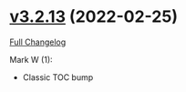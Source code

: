 # [v3.2.13](https://github.com/Kiatra/BlizzMove/tree/v3.2.13) (2022-02-25)

[Full Changelog](https://github.com/Kiatra/BlizzMove/compare/v3.2.12...v3.2.13)

Mark W (1):

- Classic TOC bump

